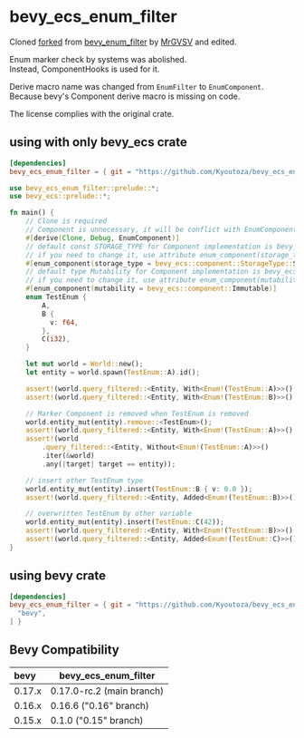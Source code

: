 # bevy_ecs_enum_filter

Cloned [forked](https://github.com/mikkelens/bevy_enum_filter) from [bevy_enum_filter](https://github.com/MrGVSV/bevy_enum_filter) by [MrGVSV](https://github.com/MrGVSV) and edited.

Enum marker check by systems was abolished.  
Instead, ComponentHooks is used for it.

Derive macro name was changed from ```EnumFilter``` to ```EnumComponent```.  
Because bevy's Component derive macro is missing on code.

The license complies with the original crate.

## using with only bevy_ecs crate 
```toml
[dependencies]
bevy_ecs_enum_filter = { git = "https://github.com/Kyoutoza/bevy_ecs_enum_filter", branch = "0.17" }
```

```rust
use bevy_ecs_enum_filter::prelude::*;
use bevy_ecs::prelude::*;

fn main() {
    // Clone is required
    // Component is unnecessary, it will be conflict with EnumComponent
    #[derive(Clone, Debug, EnumComponent)]
    // default const STORAGE_TYPE for Component implementation is bevy_ecs(bevy::ecs)::component::StorageType::Table
    // if you need to change it, use attribute enum_component(storage_type = bevy_ecs(bevy::ecs)::component::StorageType::SparseSet)
    #[enum_component(storage_type = bevy_ecs::component::StorageType::SparseSet)]
    // default type Mutability for Component implementation is bevy_ecs(bevy::ecs)::component::Mutable
    // if you need to change it, use attribute enum_component(mutability = bevy_ecs(bevy::ecs)::component::Immutable)
    #[enum_component(mutability = bevy_ecs::component::Immutable)]
    enum TestEnum {
        A,
        B {
          v: f64,
        },
        C(i32),
    }

    let mut world = World::new();
    let entity = world.spawn(TestEnum::A).id();

    assert!(world.query_filtered::<Entity, With<Enum!(TestEnum::A)>>().single(&world).is_ok());
    assert!(world.query_filtered::<Entity, With<Enum!(TestEnum::B)>>().single(&world).is_err());

    // Marker Component is removed when TestEnum is removed
    world.entity_mut(entity).remove::<TestEnum>();
    assert!(world.query_filtered::<Entity, With<Enum!(TestEnum::A)>>().single(&world).is_err());
    assert!(world
        .query_filtered::<Entity, Without<Enum!(TestEnum::A)>>()
        .iter(&world)
        .any(|target| target == entity));

    // insert other TestEnum type
    world.entity_mut(entity).insert(TestEnum::B { v: 0.0 });
    assert!(world.query_filtered::<Entity, Added<Enum!(TestEnum::B)>>().single(&world).is_ok());

    // overwritten TestEnum by other variable
    world.entity_mut(entity).insert(TestEnum::C(42));
    assert!(world.query_filtered::<Entity, With<Enum!(TestEnum::B)>>().single(&world).is_err());
    assert!(world.query_filtered::<Entity, Added<Enum!(TestEnum::C)>>().single(&world).is_ok());
}
```

## using bevy crate 
```toml
[dependencies]
bevy_ecs_enum_filter = { git = "https://github.com/Kyoutoza/bevy_ecs_enum_filter", branch = "0.17", features = [
  "bevy",
] }
```

## Bevy Compatibility

| bevy   | bevy_ecs_enum_filter |
| :----- | -------------------- |
| 0.17.x | 0.17.0-rc.2 (main branch)          |
| 0.16.x | 0.16.6 ("0.16" branch)          |
| 0.15.x | 0.1.0 ("0.15" branch)          |
